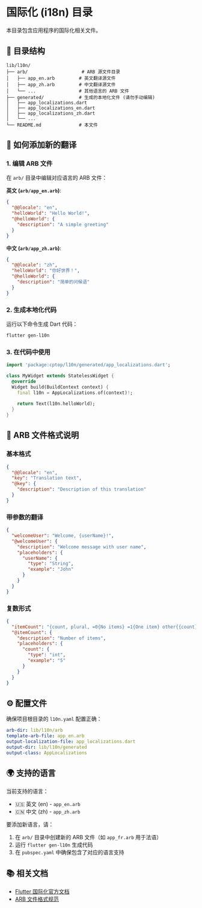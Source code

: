 # 国际化 (i18n) 目录

本目录包含应用程序的国际化相关文件。

## 📁 目录结构

```
lib/l10n/
├── arb/                    # ARB 源文件目录
│   ├── app_en.arb         # 英文翻译源文件
│   ├── app_zh.arb         # 中文翻译源文件
│   └── ...                # 其他语言的 ARB 文件
├── generated/             # 生成的本地化文件 (请勿手动编辑)
│   ├── app_localizations.dart
│   ├── app_localizations_en.dart
│   ├── app_localizations_zh.dart
│   └── ...
└── README.md              # 本文件
```

## 🔧 如何添加新的翻译

### 1. 编辑 ARB 文件

在 `arb/` 目录中编辑对应语言的 ARB 文件：

**英文 (`arb/app_en.arb`)**:
```json
{
  "@@locale": "en",
  "helloWorld": "Hello World!",
  "@helloWorld": {
    "description": "A simple greeting"
  }
}
```

**中文 (`arb/app_zh.arb`)**:
```json
{
  "@@locale": "zh",
  "helloWorld": "你好世界！",
  "@helloWorld": {
    "description": "简单的问候语"
  }
}
```

### 2. 生成本地化代码

运行以下命令生成 Dart 代码：
```bash
flutter gen-l10n
```

### 3. 在代码中使用

```dart
import 'package:cptop/l10n/generated/app_localizations.dart';

class MyWidget extends StatelessWidget {
  @override
  Widget build(BuildContext context) {
    final l10n = AppLocalizations.of(context)!;
    
    return Text(l10n.helloWorld);
  }
}
```

## 📝 ARB 文件格式说明

### 基本格式
```json
{
  "@@locale": "en",
  "key": "Translation text",
  "@key": {
    "description": "Description of this translation"
  }
}
```

### 带参数的翻译
```json
{
  "welcomeUser": "Welcome, {userName}!",
  "@welcomeUser": {
    "description": "Welcome message with user name",
    "placeholders": {
      "userName": {
        "type": "String",
        "example": "John"
      }
    }
  }
}
```

### 复数形式
```json
{
  "itemCount": "{count, plural, =0{No items} =1{One item} other{{count} items}}",
  "@itemCount": {
    "description": "Number of items",
    "placeholders": {
      "count": {
        "type": "int",
        "example": "5"
      }
    }
  }
}
```

## ⚙️ 配置文件

确保项目根目录的 `l10n.yaml` 配置正确：

```yaml
arb-dir: lib/l10n/arb
template-arb-file: app_en.arb
output-localization-file: app_localizations.dart
output-dir: lib/l10n/generated
output-class: AppLocalizations
```

## 🌍 支持的语言

当前支持的语言：
- 🇺🇸 英文 (en) - `app_en.arb`
- 🇨🇳 中文 (zh) - `app_zh.arb`

要添加新语言，请：
1. 在 `arb/` 目录中创建新的 ARB 文件（如 `app_fr.arb` 用于法语）
2. 运行 `flutter gen-l10n` 生成代码
3. 在 `pubspec.yaml` 中确保包含了对应的语言支持

## 📚 相关文档

- [Flutter 国际化官方文档](https://docs.flutter.dev/development/accessibility-and-localization/internationalization)
- [ARB 文件格式规范](https://github.com/google/app-resource-bundle/wiki/ApplicationResourceBundleSpecification)
